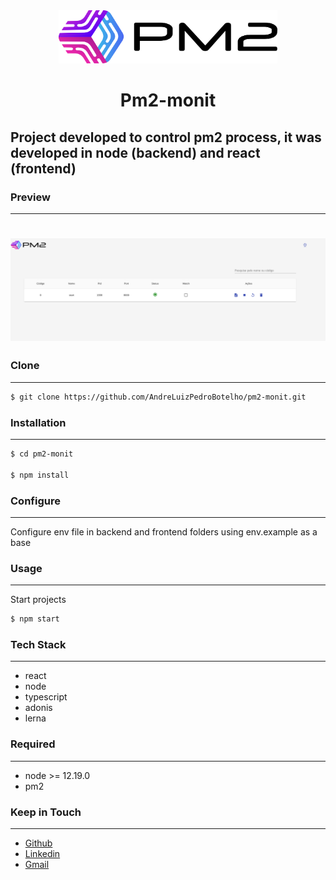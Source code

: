<div align="center">
  <img alt="Logo" title="#Logo" width="350" src="./logo.png" />
  <h1 align="center">Pm2-monit</h1> 
</div>


## Project developed to control pm2 process, it was developed in node (backend) and react (frontend)


### Preview
---

<h1 align="center">

  <img alt="Preview" title="#Preview" src="./preview.png" />

</h1>

### Clone

---

```sh
$ git clone https://github.com/AndreLuizPedroBotelho/pm2-monit.git
```

### Installation

---

```sh
$ cd pm2-monit

$ npm install
```

### Configure

---

Configure env file in backend and frontend folders using env.example as a base

### Usage

---

Start projects

```sh
$ npm start
```

### Tech Stack
---

- react 
- node
- typescript
- adonis
- lerna


### Required

---

- node >= 12.19.0 
- pm2


### Keep in Touch
---

- [Github](https://github.com/AndreLuizPedroBotelho)
- [Linkedin](https://www.linkedin.com/in/andr%C3%A9-luiz-pedro-botelho/)
- [Gmail](andrepedrobotelho@gmail.com)


